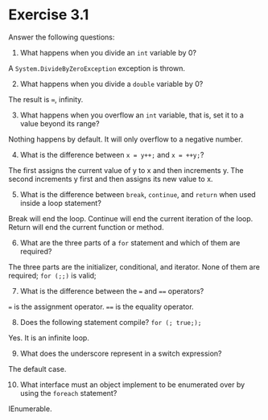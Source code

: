 # Exercise 3.1

Answer the following questions:

1. What happens when you divide an `int` variable by 0?

A `System.DivideByZeroException` exception is thrown.

2. What happens when you divide a `double` variable by 0?

The result is `∞`, infinity.

3. What happens when you overflow an `int` variable, that is, set it to a value beyond its range?

Nothing happens by default. It will only overflow to a negative number.

4. What is the difference between `x = y++;` and `x = ++y;`?

The first assigns the current value of y to x and then increments y. The second increments y first and then assigns its new value to x.

5. What is the difference between `break`, `continue`, and `return` when used inside a loop statement?

Break will end the loop. Continue will end the current iteration of the loop. Return will end the current function or method.

6. What are the three parts of a `for` statement and which of them are required?

The three parts are the initializer, conditional, and iterator. None of them are required; `for (;;)` is valid;

7. What is the difference between the `=` and `==` operators?

`=` is the assignment operator. `==` is the equality operator.

8. Does the following statement compile? `for (; true;);`

Yes. It is an infinite loop.

9. What does the underscore represent in a switch expression?

The default case.

10. What interface must an object implement to be enumerated over by using the `foreach` statement?

IEnumerable.
